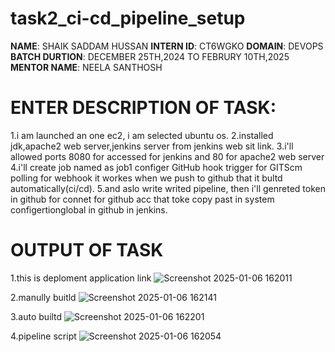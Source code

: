 # task2_ci-cd_pipeline_setup

**NAME**: SHAIK SADDAM HUSSAN
**INTERN ID**: CT6WGKO
**DOMAIN**: DEVOPS
**BATCH DURTION**: DECEMBER 25TH,2024 TO FEBRURY 10TH,2025
**MENTOR NAME**: NEELA SANTHOSH
# ENTER DESCRIPTION OF TASK:
1.i am launched an one ec2, i am selected ubuntu os.
2.installed jdk,apache2 web server,jenkins server from jenkins web sit link.
3.i'll allowed ports 8080 for accessed for jenkins and 80 for apache2 web server
4.i'll create job named as job1 configer GitHub hook trigger for GITScm polling for webhook it workes when we push to github that it bultd automatically(ci/cd).
5.and aslo write writed pipeline, then i'll genreted token in github for connet for github acc that toke copy past in system configertionglobal in github  in jenkins.

# OUTPUT OF TASK
1.this is deploment application link
![Screenshot 2025-01-06 162011](https://github.com/user-attachments/assets/66528e71-2116-4c61-9f00-ecdd05926ee1)

2.manully buitld
![Screenshot 2025-01-06 162141](https://github.com/user-attachments/assets/9a3b340d-4e9c-4158-9637-9694e7525a7b)

3.auto builtd
![Screenshot 2025-01-06 162201](https://github.com/user-attachments/assets/27e13b58-b971-4a03-8964-b9bbf80cbf21)

4.pipeline script
![Screenshot 2025-01-06 162054](https://github.com/user-attachments/assets/9181c4d5-d70a-4a88-9864-5f74d882f1aa)

